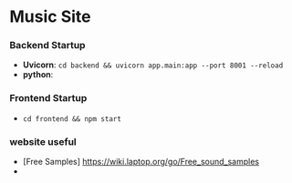 # Music Site 

### Backend Startup
- **Uvicorn**: `cd backend && uvicorn app.main:app --port 8001 --reload`
- **python**: 
### Frontend Startup
- `cd frontend && npm start`

### website useful
- [Free Samples] https://wiki.laptop.org/go/Free_sound_samples
- 